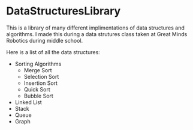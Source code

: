 # DataStructuresLibrary

This is a library of many different implimentations of data structures and algorithms.
I made this during a data strutures class taken at Great Minds Robotics during middle school.


Here is a list of all the data structures:
- Sorting Algorithms
  - Merge Sort
  - Selection Sort
  - Insertion Sort
  - Quick Sort
  - Bubble Sort
- Linked List
- Stack
- Queue
- Graph
